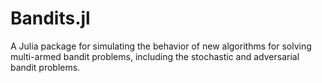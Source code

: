 # Bandits.jl

A Julia package for simulating the behavior of new algorithms for solving
multi-armed bandit problems, including the stochastic and adversarial bandit
problems.
